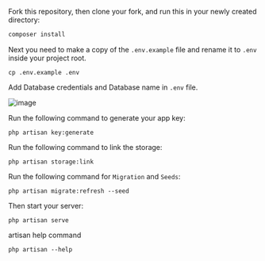 

Fork this repository, then clone your fork, and run this in your newly created directory:

```bash
composer install
```

Next you need to make a copy of the `.env.example` file and rename it to `.env` inside your project root.

```
cp .env.example .env
```

Add Database credentials and Database name in `.env` file.


![image](https://user-images.githubusercontent.com/7387606/159254874-46becbed-8320-4771-827e-e165c1f49d61.png)



Run the following command to generate your app key:

```
php artisan key:generate
```

Run the following command to link the storage:

```
php artisan storage:link
```

Run the following command for `Migration` and `Seeds`:

```
php artisan migrate:refresh --seed
```


Then start your server:

```
php artisan serve
```

artisan help command
```
php artisan --help
```

